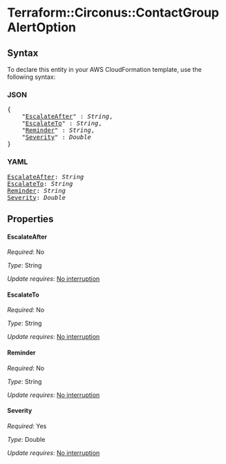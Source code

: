 # Terraform::Circonus::ContactGroup AlertOption

## Syntax

To declare this entity in your AWS CloudFormation template, use the following syntax:

### JSON

<pre>
{
    "<a href="#escalateafter" title="EscalateAfter">EscalateAfter</a>" : <i>String</i>,
    "<a href="#escalateto" title="EscalateTo">EscalateTo</a>" : <i>String</i>,
    "<a href="#reminder" title="Reminder">Reminder</a>" : <i>String</i>,
    "<a href="#severity" title="Severity">Severity</a>" : <i>Double</i>
}
</pre>

### YAML

<pre>
<a href="#escalateafter" title="EscalateAfter">EscalateAfter</a>: <i>String</i>
<a href="#escalateto" title="EscalateTo">EscalateTo</a>: <i>String</i>
<a href="#reminder" title="Reminder">Reminder</a>: <i>String</i>
<a href="#severity" title="Severity">Severity</a>: <i>Double</i>
</pre>

## Properties

#### EscalateAfter

_Required_: No

_Type_: String

_Update requires_: [No interruption](https://docs.aws.amazon.com/AWSCloudFormation/latest/UserGuide/using-cfn-updating-stacks-update-behaviors.html#update-no-interrupt)

#### EscalateTo

_Required_: No

_Type_: String

_Update requires_: [No interruption](https://docs.aws.amazon.com/AWSCloudFormation/latest/UserGuide/using-cfn-updating-stacks-update-behaviors.html#update-no-interrupt)

#### Reminder

_Required_: No

_Type_: String

_Update requires_: [No interruption](https://docs.aws.amazon.com/AWSCloudFormation/latest/UserGuide/using-cfn-updating-stacks-update-behaviors.html#update-no-interrupt)

#### Severity

_Required_: Yes

_Type_: Double

_Update requires_: [No interruption](https://docs.aws.amazon.com/AWSCloudFormation/latest/UserGuide/using-cfn-updating-stacks-update-behaviors.html#update-no-interrupt)

